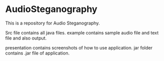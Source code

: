 # AudioSteganography
This is a repository for Audio Steganography.

Src file contains all java files.
example contains sample audio file and text file and also output.

presentation contains screenshots of how to use application.
jar folder contains .jar file of application.

